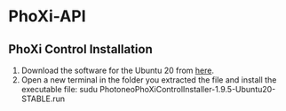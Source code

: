 # PhoXi-API

## PhoXi Control Installation
  1. Download the software for the Ubuntu 20 from [here](https://www.photoneo.com/de/downloads/phoxi-control).
  2. Open a new terminal in the folder you extracted the file and install the executable file: sudu PhotoneoPhoXiControlInstaller-1.9.5-Ubuntu20-STABLE.run
